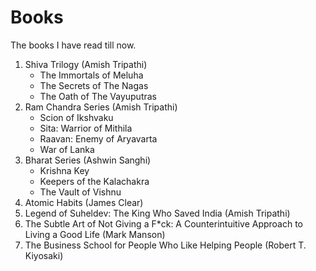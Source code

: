 # Books
 The books I have read till now.

1. Shiva Trilogy \(Amish Tripathi)
    - The Immortals of Meluha
    - The Secrets of The Nagas
    - The Oath of The Vayuputras
2. Ram Chandra Series \(Amish Tripathi)
    - Scion of Ikshvaku
    - Sita: Warrior of Mithila
    - Raavan: Enemy of Aryavarta
    - War of Lanka
3. Bharat Series \(Ashwin Sanghi)
    - Krishna Key
    - Keepers of the Kalachakra
    - The Vault of Vishnu
4. Atomic Habits \(James Clear)
5. Legend of Suheldev: The King Who Saved India \(Amish Tripathi)
6. The Subtle Art of Not Giving a F*ck: A Counterintuitive Approach to Living a Good Life \(Mark Manson)
7. The Business School for People Who Like Helping People \(Robert T. Kiyosaki)
